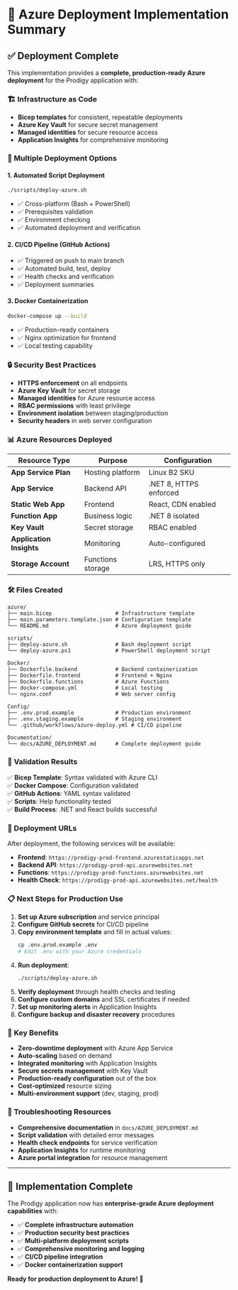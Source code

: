 # 🎯 Azure Deployment Implementation Summary

## ✅ Deployment Complete

This implementation provides a **complete, production-ready Azure deployment** for the Prodigy application with:

### 🏗️ Infrastructure as Code
- **Bicep templates** for consistent, repeatable deployments
- **Azure Key Vault** for secure secret management
- **Managed identities** for secure resource access
- **Application Insights** for comprehensive monitoring

### 🚀 Multiple Deployment Options

#### 1. Automated Script Deployment
```bash
./scripts/deploy-azure.sh
```
- ✅ Cross-platform (Bash + PowerShell)
- ✅ Prerequisites validation
- ✅ Environment checking
- ✅ Automated deployment and verification

#### 2. CI/CD Pipeline (GitHub Actions)
- ✅ Triggered on push to main branch
- ✅ Automated build, test, deploy
- ✅ Health checks and verification
- ✅ Deployment summaries

#### 3. Docker Containerization
```bash
docker-compose up --build
```
- ✅ Production-ready containers
- ✅ Nginx optimization for frontend
- ✅ Local testing capability

### 🔒 Security Best Practices

- **HTTPS enforcement** on all endpoints
- **Azure Key Vault** for secret storage
- **Managed identities** for Azure resource access
- **RBAC permissions** with least privilege
- **Environment isolation** between staging/production
- **Security headers** in web server configuration

### 📊 Azure Resources Deployed

| Resource Type | Purpose | Configuration |
|---------------|---------|---------------|
| **App Service Plan** | Hosting platform | Linux B2 SKU |
| **App Service** | Backend API | .NET 8, HTTPS enforced |
| **Static Web App** | Frontend | React, CDN enabled |
| **Function App** | Business logic | .NET 8 isolated |
| **Key Vault** | Secret storage | RBAC enabled |
| **Application Insights** | Monitoring | Auto-configured |
| **Storage Account** | Functions storage | LRS, HTTPS only |

### 🛠️ Files Created

```
azure/
├── main.bicep                    # Infrastructure template
├── main.parameters.template.json # Configuration template
└── README.md                     # Azure deployment guide

scripts/
├── deploy-azure.sh               # Bash deployment script
└── deploy-azure.ps1              # PowerShell deployment script

Docker/
├── Dockerfile.backend            # Backend containerization
├── Dockerfile.frontend           # Frontend + Nginx
├── Dockerfile.functions          # Azure Functions
├── docker-compose.yml            # Local testing
└── nginx.conf                    # Web server config

Config/
├── .env.prod.example             # Production environment
├── .env.staging.example          # Staging environment
└── .github/workflows/azure-deploy.yml # CI/CD pipeline

Documentation/
└── docs/AZURE_DEPLOYMENT.md      # Complete deployment guide
```

### 🧪 Validation Results

✅ **Bicep Template**: Syntax validated with Azure CLI  
✅ **Docker Compose**: Configuration validated  
✅ **GitHub Actions**: YAML syntax validated  
✅ **Scripts**: Help functionality tested  
✅ **Build Process**: .NET and React builds successful  

### 🚀 Deployment URLs

After deployment, the following services will be available:

- **Frontend**: `https://prodigy-prod-frontend.azurestaticapps.net`
- **Backend API**: `https://prodigy-prod-api.azurewebsites.net`
- **Functions**: `https://prodigy-prod-functions.azurewebsites.net`
- **Health Check**: `https://prodigy-prod-api.azurewebsites.net/health`

### 📋 Next Steps for Production Use

1. **Set up Azure subscription** and service principal
2. **Configure GitHub secrets** for CI/CD pipeline
3. **Copy environment template** and fill in actual values:
   ```bash
   cp .env.prod.example .env
   # Edit .env with your Azure credentials
   ```
4. **Run deployment**:
   ```bash
   ./scripts/deploy-azure.sh
   ```
5. **Verify deployment** through health checks and testing
6. **Configure custom domains** and SSL certificates if needed
7. **Set up monitoring alerts** in Application Insights
8. **Configure backup and disaster recovery** procedures

### 🎯 Key Benefits

- **Zero-downtime deployment** with Azure App Service
- **Auto-scaling** based on demand
- **Integrated monitoring** with Application Insights
- **Secure secrets management** with Key Vault
- **Production-ready configuration** out of the box
- **Cost-optimized** resource sizing
- **Multi-environment support** (dev, staging, prod)

### 🔧 Troubleshooting Resources

- **Comprehensive documentation** in `docs/AZURE_DEPLOYMENT.md`
- **Script validation** with detailed error messages
- **Health check endpoints** for service verification
- **Application Insights** for runtime monitoring
- **Azure portal integration** for resource management

---

## 🎉 Implementation Complete

The Prodigy application now has **enterprise-grade Azure deployment capabilities** with:

- ✅ **Complete infrastructure automation**
- ✅ **Production security best practices**
- ✅ **Multi-platform deployment scripts**
- ✅ **Comprehensive monitoring and logging**
- ✅ **CI/CD pipeline integration**
- ✅ **Docker containerization support**

**Ready for production deployment to Azure! 🚀**